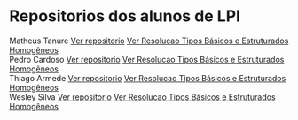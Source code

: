 **Repositorios dos alunos de LPI**
=============

Matheus Tanure [Ver repositorio](https://github.com/tanurematheus/ListaTBTEH) [Ver Resolucao Tipos Básicos e Estruturados Homogêneos](https://github.com/tanurematheus/ListaTBTEH/blob/master/fun%C3%A7oes.c)  
Pedro Cardoso [Ver repositorio](https://github.com/pedrogsena/ListaTBTEH) [Ver Resolucao Tipos Básicos e Estruturados Homogêneos](https://github.com/pedrogsena/ListaTBTEH/blob/master/funcoes.c)  
Thiago Armede [Ver repositorio](https://github.com/thiagoarmede/ListaTBTEH) [Ver Resolucao Tipos Básicos e Estruturados Homogêneos](https://github.com/thiagoarmede/ListaTBTEH/blob/master/funcoes.c)  
Wesley Silva [Ver repositorio](https://github.com/wesleysilva2/ListaTBTEH) [Ver Resolucao Tipos Básicos e Estruturados Homogêneos](https://github.com/wesleysilva2/funcoes.c/blob/master/funcoes.c)  

 
